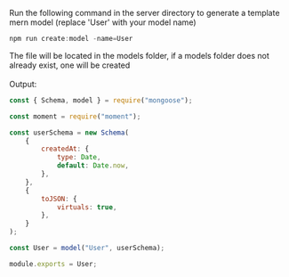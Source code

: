 Run the following command in the server directory to generate a template mern model (replace 'User' with your model name)

```javascript
npm run create:model -name=User
```

The file will be located in the models folder, if a models folder does not already exist, one will be created
<br>
<br>
Output:

```javascript
const { Schema, model } = require("mongoose");

const moment = require("moment");

const userSchema = new Schema(
	{
		createdAt: {
			type: Date,
			default: Date.now,
		},
	},
	{
		toJSON: {
			virtuals: true,
		},
	}
);

const User = model("User", userSchema);

module.exports = User;
```
